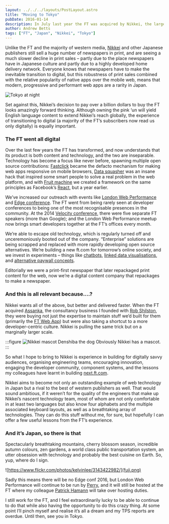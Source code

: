```yaml
---
layout: ../../../layouts/PostLayout.astro
title: "Moving to Tokyo"
pubDate: 2016-01-14
description: In July last year the FT was acquired by Nikkei, the largest business news publisher in Japan. Several FT employees are temporarily relocating to Tokyo to share some knowledge with our new Japanese colleagues, and I’m extremely excited to be one of them.
author: Andrew Betts
tags: ["FT", "Japan", "Nikkei", "Tokyo"]
---
```


Unlike the FT and the majority of western media, [Nikkei](http://www.nikkei.com) and other Japanese publishers still sell a huge number of newspapers in print, and are seeing a much slower decline in print sales – partly due to the place newspapers have in Japanese culture and partly due to a highly developed home delivery network. Everyone knows that newspapers have to make the inevitable transition to digital, but this robustness of print sales combined with the relative popularity of native apps over the mobile web, means that modern, progressive and performant web apps are a rarity in Japan.

![Tokyo at night](Tokyo-City-Fashion-at-Night-Wallpaper.jpg)


Set against this, Nikkei’s decision to pay over a billion dollars to buy the FT looks amazingly forward thinking. Although owning the pink ‘un will yield English language content to extend Nikkei’s reach globally, the experience of transitioning to digital (a majority of the FT’s subscribers now read us only digitally) is equally important.

### The FT went all digital

Over the last few years the FT has transformed, and now understands that its product is both content and technology, and the two are inseparable. Technology has become a focus like never before, spawning multiple open source contributions: [Fastclick](https://github.com/ftlabs/fastclick) became the defacto mechanism for making web apps responsive on mobile browsers, [Data squasher](https://github.com/ftlabs/ftdatasquasher) was an insane hack that inspired some smart people to solve a real problem in the web platform, and with [Fruit machine](https://github.com/ftlabs/fruitmachine) we created a framework on the same principles as Facebook’s [React](https://facebook.github.io/react/), but a year earlier.

We’ve increased our outreach with events like [London Web Performance](http://ldnwebperf.org) and [Edge conference](https://edgeconf.com). The FT went from being rarely seen at developer conferences to being one of the most recognisable presences in the community. At the 2014 [Velocity conference](http://velocityconf.com), there were five separate FT speakers (more than Google); and the London Web Performance meetup now brings smart developers together at the FT’s offices every month.

We’re able to escape old technology, which is regularly turned off and unceremoniously booted out of the company. “Enterprise” solutions are being scrapped and replaced with more rapidly developing open source alternatives. We’re building a new ft.com for tomorrow’s online society, and we invest in experiments – things like [chatbots](http://labs.ft.com/2015/06/chatbot/), [linked data visualisations](http://labs.ft.com/2015/07/six-degrees-of-angela-merkel/), and [alternative paywall concepts](http://labs.ft.com/2015/11/url-sharing/).

Editorially we were a print-first newspaper that later repackaged print content for the web, now we’re a digital content company that repackages to make a newspaper.

### And this is all relevant because….?

Nikkei wants all of the above, but better and delivered faster. When the FT acquired [Assanka](http://assanka.net), the consultancy business I founded with [Rob Shilston](https://twitter.com/rtshilston), they were buying not just the expertise to maintain stuff we’d built for them (primarily the [FT Web App](http://app.ft.com)) but were also taking a shortcut to a more developer-centric culture. Nikkei is pulling the same trick but on a marginally larger scale.

:::figure
![Nikkei mascot Denshiba the dog](denshiba.png)
Obviously Nikkei has a mascot.
:::

So what I hope to bring to Nikkei is experience in building for digitally savvy audiences, organising engineering teams, encouraging innovation, engaging the developer community, component systems, and the lessons my colleagues have learnt in building [next.ft.com](http://next.ft.com).

Nikkei aims to become not only an outstanding example of web technology in Japan but a rival to the best of western publishers as well. That would sound ambitious, if it weren’t for the quality of the engineers that make up Nikkei’s nascent technology team, most of whom are not only comfortable in at least two languages but also know four alphabets and the multiple associated keyboard layouts, as well as a breathtaking array of technologies. They can do this stuff without me, for sure, but hopefully I can offer a few useful lessons from the FT’s experience.

### And it’s Japan, so there is that

Spectacularly breathtaking mountains, cherry blossom season, incredible autumn colours, zen gardens, a world class public transportation system, an utter obsession with technology and probably the best cuisine on Earth. So, yup, where do I sign.

![https://www.flickr.com/photos/kelvinlee/3143422982/](fuji.png)

Sadly this means there will be no Edge conf 2016, but London Web Performance will continue to be run by [Perry](https://twitter.com/perrydyball), and it will still be hosted at the FT where my colleague [Patrick Hamann](http://www.patrickhamann.com/) will take over hosting duties.

I still work for the FT, and I feel extraordinarily lucky to be able to continue to do that while also having the opportunity to do this crazy thing. At some point I’ll pinch myself and realise it’s all a dream and my TPS reports are overdue. Until then, see you in Tokyo.
